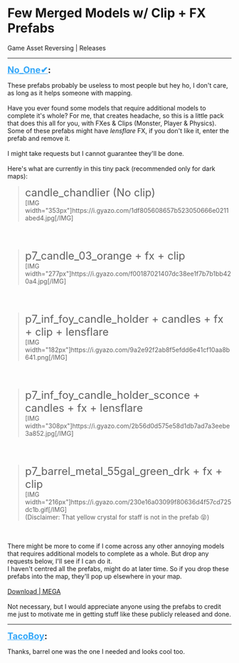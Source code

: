 # Few Merged Models w/ Clip + FX Prefabs
Game Asset Reversing | Releases

---
<strong style="font-size: 1.4em;"><span style="text-decoration: underline;text-decoration-color: #34a7f9;"><span style="color:#34a7f9;">No_One✔</span></span>:</strong>

<p>These prefabs probably be useless to most people but hey ho, I don&#39;t care, as long as it helps someone with mapping.<br /><br />Have you ever found some models that require additional models to complete it&#39;s whole? For me, that creates headache, so this is a little pack that does this all for you, with FXes &amp; Clips (Monster, Player &amp; Physics). Some of these prefabs might have <em>lensflare</em> FX, if you don&#39;t like it, enter the prefab and remove it.<br /><br />I might take requests but I cannot guarantee they&#39;ll be done.<br /><br />Here&#39;s what are currently in this tiny pack (recommended only for dark maps):<br /><blockquote><span style="font-size:1.7em;">candle_chandlier (No clip)</span><br />[IMG width=&quot;353px&quot;]https://i.gyazo.com/1df805608657b523050666e0211abed4.jpg[/IMG]</blockquote><br /><br /><blockquote><span style="font-size:1.7em;">p7_candle_03_orange + fx + clip</span><br />[IMG width=&quot;277px&quot;]https://i.gyazo.com/f00187021407dc38ee1f7b7b1bb420a4.jpg[/IMG]</blockquote><br /><br /><blockquote><span style="font-size:1.7em;">p7_inf_foy_candle_holder + candles + fx + clip + lensflare</span><br />[IMG width=&quot;182px&quot;]https://i.gyazo.com/9a2e92f2ab8f5efdd6e41cf10aa8b641.png[/IMG]</blockquote><br /><br /><blockquote><span style="font-size:1.7em;">p7_inf_foy_candle_holder_sconce + candles + fx + lensflare</span><br />[IMG width=&quot;308px&quot;]https://i.gyazo.com/2b56d0d575e58d1db7ad7a3eebe3a852.jpg[/IMG]</blockquote><br /><br /><blockquote><span style="font-size:1.7em;">p7_barrel_metal_55gal_green_drk + fx + clip</span><br />[IMG width=&quot;216px&quot;]https://i.gyazo.com/230e16a03099f80636d4f57cd725dc1b.gif[/IMG]<br />(Disclaimer: That yellow crystal for staff is not in the prefab &#128541;)<br /></blockquote><br /><br />There might be more to come if I come across any other annoying models that requires additional models to complete as a whole. But drop any requests below, I&#39;ll see if I can do it.<br />I haven&#39;t centred all the prefabs, might do at later time. So if you drop these prefabs into the map, they&#39;ll pop up elsewhere in your map.<br /><br />
<a href="https://mega.nz/file/Pqh3SBIA#hes0moSl7Qxny_6E4wPP7EXYBzi5NokeJ9eoMzI_K7A">Download | MEGA</a>
<br /><br />Not necessary, but I would appreciate anyone using the prefabs to credit me just to motivate me in getting stuff like these publicly released and done.</p>

---
<strong style="font-size: 1.4em;"><span style="text-decoration: underline;text-decoration-color: #34a7f9;"><span style="color:#34a7f9;">TacoBoy</span></span>:</strong>

<p>Thanks, barrel one was the one I needed and looks cool too.</p>
